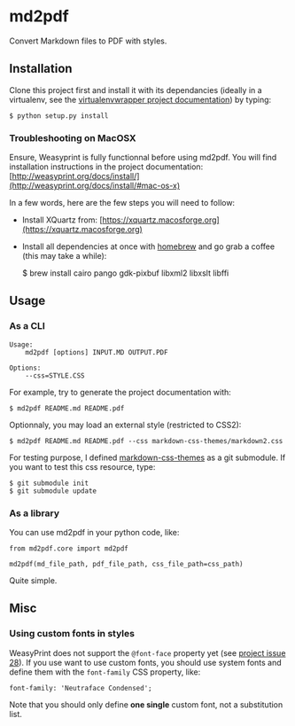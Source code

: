 # md2pdf

Convert Markdown files to PDF with styles.

## Installation

Clone this project first and install it with its dependancies (ideally in a virtualenv, see the [virtualenvwrapper project documentation](http://virtualenvwrapper.readthedocs.org/en/latest/index.html)) by typing:

    $ python setup.py install

### Troubleshooting on MacOSX

Ensure, Weasyprint is fully functionnal before using md2pdf. You will find installation instructions in the project documentation: [http://weasyprint.org/docs/install/](http://weasyprint.org/docs/install/#mac-os-x)

In a few words, here are the few steps you will need to follow:

* Install XQuartz from: [https://xquartz.macosforge.org](https://xquartz.macosforge.org)
* Install all dependencies at once with [homebrew](http://mxcl.github.io/homebrew/) and go grab a coffee (this may take a while):

    $ brew install cairo pango gdk-pixbuf libxml2 libxslt libffi

## Usage

### As a CLI

    Usage: 
        md2pdf [options] INPUT.MD OUTPUT.PDF

    Options:
        --css=STYLE.CSS

For example, try to generate the project documentation with:

    $ md2pdf README.md README.pdf

Optionnaly, you may load an external style (restricted to CSS2):

    $ md2pdf README.md README.pdf --css markdown-css-themes/markdown2.css

For testing purpose, I defined [markdown-css-themes](https://github.com/jasonm23/markdown-css-themes) as a  git submodule. If you want to test this css resource, type:

    $ git submodule init
    $ git submodule update

### As a library

You can use md2pdf in your python code, like:

    from md2pdf.core import md2pdf
    
    md2pdf(md_file_path, pdf_file_path, css_file_path=css_path)

Quite simple.

## Misc

### Using custom fonts in styles

WeasyPrint does not support the `@font-face` property yet (see [project issue 28](https://github.com/Kozea/WeasyPrint/issues/28)). If you use want to use custom fonts, you should use system fonts and define them with the `font-family` CSS property, like:
    
    font-family: 'Neutraface Condensed';

Note that you should only define **one single** custom font, not a substitution list.
